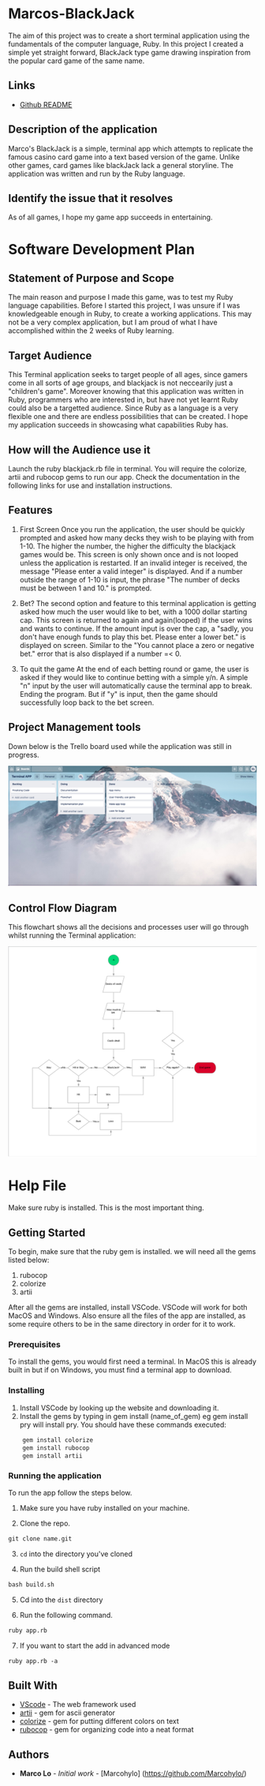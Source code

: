 # Marcos-BlackJack

The aim of this project was to create a short terminal application using the fundamentals of the computer language, Ruby. In this project I created a simple yet straight forward, BlackJack type game drawing inspiration from the popular card game of the same name. 

## Links 
- [Github README](https://github.com/Marcohylo/terminal-app)

## Description of the application

Marco's BlackJack is a simple, terminal app which attempts to replicate the famous casino card game into a text based version of the game. Unlike other games, card games like blackJack lack a general storyline. The application was written and run by the Ruby language.


## Identify the issue that it resolves

As of all games, I hope my game app succeeds in entertaining. 

# Software Development Plan

## Statement of Purpose and Scope

The main reason and purpose I made this game, was to test my Ruby language capabilities. Before I started this project, I was unsure if I was knowledgeable enough in Ruby, to create a working applications. This may not be a very complex application, but I am proud of what I have accomplished within the 2 weeks of Ruby learning.

## Target Audience

This Terminal application seeks to target people of all ages, since gamers come in all sorts of age groups, and blackjack is not neccearily just a "children's game". Moreover knowing that this application was written in Ruby, programmers who are interested in, but have not yet learnt Ruby could also be a targetted audience. Since Ruby as a language is a very flexible one and there are endless possibilities that can be created. I hope my application succeeds in showcasing what capabilities Ruby has.


## How will the Audience use it

Launch the ruby blackjack.rb file in terminal. You will require the colorize, artii and rubocop gems to run our app. Check the documentation in the following links for use and installation instructions.

## Features

1. First Screen
Once you run the application, the user should be quickly prompted and asked how many decks they wish to be playing with from 1-10. The higher the number, the higher the difficulty the blackjack games would be. This screen is only shown once and is not looped unless the application is restarted. If an invalid integer is received, the message "Please enter a valid integer" is displayed. And if a number outside the range of 1-10 is input, the phrase "The number of decks must be between 1 and 10." is prompted.

2. Bet?
The second option and feature to this terminal application is getting asked how much the user would like to bet, with a 1000 dollar starting cap. This screen is returned to again and again(looped) if the user wins and wants to continue. If the amount input is over the cap, a "sadly, you don't have enough funds to play this bet. Please enter a lower bet." is displayed on screen. Similar to the "You cannot place a zero or negative bet." error that is also displayed if a number =< 0.

3. To quit the game
At the end of each betting round or game, the user is asked if they would like to continue betting with a simple y/n. A simple "n" input by the user will automatically cause the terminal app to break. Ending the program. But if "y" is input, then the game should successfully loop back to the bet screen. 

## Project Management tools

Down below is the Trello board used while the application was still in progress. 

![](trello_board.png)

## Control Flow Diagram

This flowchart shows all the decisions and processes user will go through whilst running the Terminal application: 

![](flow_diagram.png)

# Help File

Make sure ruby is installed. This is the most important thing.

## Getting Started

To begin, make sure that the ruby gem is installed. we will need all the gems listed below:
1) rubocop
2) colorize
3) artii 

After all the gems are installed, install VSCode. VSCode will work for both MacOS and Windows. Also ensure all the files of the app are installed, as some require others to be in the same directory in order for it to work. 

### Prerequisites

To install the gems, you would first need a terminal. In MacOS this is already built in but if on Windows, you must find a terminal app to download. 

### Installing

1) Install VSCode by looking up the website and downloading it.
2) Install the gems by typing in gem install (name_of_gem) eg gem install pry will install pry. You should have these commands executed:
```
    gem install colorize
    gem install rubocop
    gem install artii
```

### Running the application

To run the app follow the steps below.

1. Make sure you have ruby installed on your machine.

2. Clone the repo.

```txt
git clone name.git
```
3. `cd` into the directory you've cloned

4. Run the build shell script

```txt
bash build.sh
```

5. Cd into the `dist` directory

6. Run the following command.

```txt
ruby app.rb
```

7. If you want to start the add in advanced mode

```txt
ruby app.rb -a
```


## Built With

* [VScode](https://code.visualstudio.com) - The web framework used
* [artii](https://github.com/miketierney/artii) - gem for ascii generator
* [colorize](https://github.com/fazibear/colorize) - gem for putting different colors on text
* [rubocop](https://github.com/rubocop-hq/rubocop) - gem for organizing code into a neat format 


## Authors

* **Marco Lo** - *Initial work* - [Marcohylo] (https://github.com/Marcohylo/)

